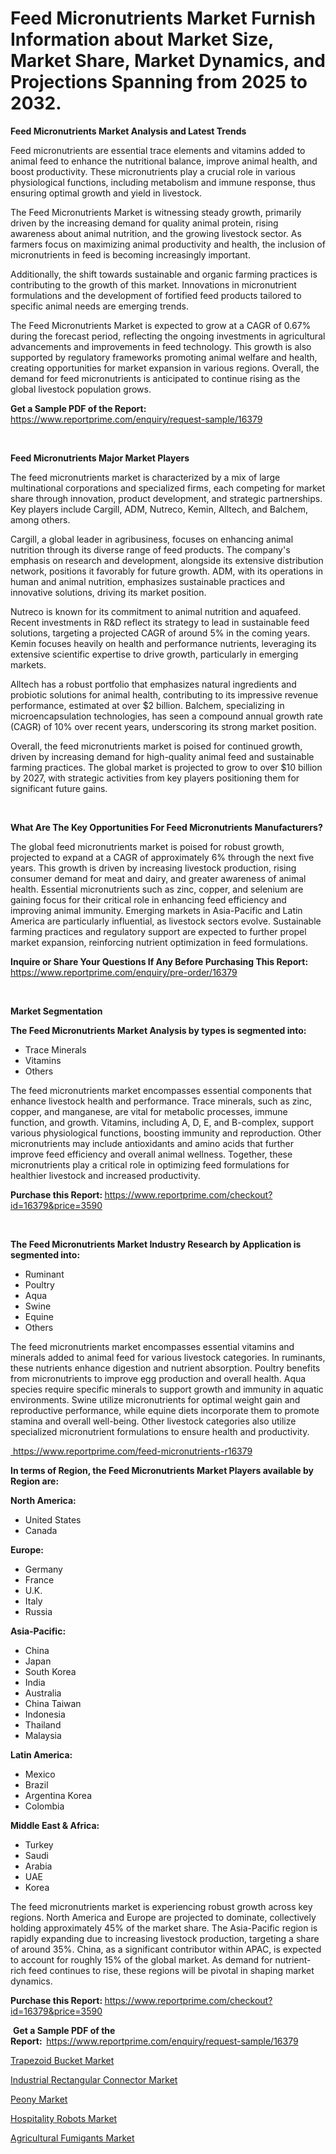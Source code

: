 <p><h1>Feed Micronutrients Market Furnish Information about Market Size, Market Share, Market Dynamics, and Projections Spanning from 2025 to 2032.</h1></p><p><strong>Feed Micronutrients Market Analysis and Latest Trends</strong></p>
<p><p>Feed micronutrients are essential trace elements and vitamins added to animal feed to enhance the nutritional balance, improve animal health, and boost productivity. These micronutrients play a crucial role in various physiological functions, including metabolism and immune response, thus ensuring optimal growth and yield in livestock.</p><p>The Feed Micronutrients Market is witnessing steady growth, primarily driven by the increasing demand for quality animal protein, rising awareness about animal nutrition, and the growing livestock sector. As farmers focus on maximizing animal productivity and health, the inclusion of micronutrients in feed is becoming increasingly important. </p><p>Additionally, the shift towards sustainable and organic farming practices is contributing to the growth of this market. Innovations in micronutrient formulations and the development of fortified feed products tailored to specific animal needs are emerging trends. </p><p>The Feed Micronutrients Market is expected to grow at a CAGR of 0.67% during the forecast period, reflecting the ongoing investments in agricultural advancements and improvements in feed technology. This growth is also supported by regulatory frameworks promoting animal welfare and health, creating opportunities for market expansion in various regions. Overall, the demand for feed micronutrients is anticipated to continue rising as the global livestock population grows.</p></p>
<p><strong>Get a Sample PDF of the Report:&nbsp;</strong> <a href="https://www.reportprime.com/enquiry/request-sample/16379?utm_campaign=2469&utm_medium=2&utm_source=Github&utm_content=ia&utm_term=17032025&utm_id=feed-micronutrients">https://www.reportprime.com/enquiry/request-sample/16379</a></p>
<p>&nbsp;</p>
<p><strong>Feed Micronutrients Major Market Players</strong></p>
<p><p>The feed micronutrients market is characterized by a mix of large multinational corporations and specialized firms, each competing for market share through innovation, product development, and strategic partnerships. Key players include Cargill, ADM, Nutreco, Kemin, Alltech, and Balchem, among others.</p><p>Cargill, a global leader in agribusiness, focuses on enhancing animal nutrition through its diverse range of feed products. The company's emphasis on research and development, alongside its extensive distribution network, positions it favorably for future growth. ADM, with its operations in human and animal nutrition, emphasizes sustainable practices and innovative solutions, driving its market position.</p><p>Nutreco is known for its commitment to animal nutrition and aquafeed. Recent investments in R&D reflect its strategy to lead in sustainable feed solutions, targeting a projected CAGR of around 5% in the coming years. Kemin focuses heavily on health and performance nutrients, leveraging its extensive scientific expertise to drive growth, particularly in emerging markets.</p><p>Alltech has a robust portfolio that emphasizes natural ingredients and probiotic solutions for animal health, contributing to its impressive revenue performance, estimated at over $2 billion. Balchem, specializing in microencapsulation technologies, has seen a compound annual growth rate (CAGR) of 10% over recent years, underscoring its strong market position.</p><p>Overall, the feed micronutrients market is poised for continued growth, driven by increasing demand for high-quality animal feed and sustainable farming practices. The global market is projected to grow to over $10 billion by 2027, with strategic activities from key players positioning them for significant future gains.</p></p>
<p>&nbsp;</p>
<p><strong>What Are The Key Opportunities For Feed Micronutrients Manufacturers?</strong></p>
<p><p>The global feed micronutrients market is poised for robust growth, projected to expand at a CAGR of approximately 6% through the next five years. This growth is driven by increasing livestock production, rising consumer demand for meat and dairy, and greater awareness of animal health. Essential micronutrients such as zinc, copper, and selenium are gaining focus for their critical role in enhancing feed efficiency and improving animal immunity. Emerging markets in Asia-Pacific and Latin America are particularly influential, as livestock sectors evolve. Sustainable farming practices and regulatory support are expected to further propel market expansion, reinforcing nutrient optimization in feed formulations.</p></p>
<p><strong>Inquire or Share Your Questions If Any Before Purchasing This Report:</strong> <a href="https://www.reportprime.com/enquiry/pre-order/16379?utm_campaign=2469&utm_medium=2&utm_source=Github&utm_content=ia&utm_term=17032025&utm_id=feed-micronutrients">https://www.reportprime.com/enquiry/pre-order/16379</a></p>
<p>&nbsp;</p>
<p><strong>Market Segmentation</strong></p>
<p><strong>The Feed Micronutrients Market Analysis by types is segmented into:</strong></p>
<p><ul><li>Trace Minerals</li><li>Vitamins</li><li>Others</li></ul></p>
<p><p>The feed micronutrients market encompasses essential components that enhance livestock health and performance. Trace minerals, such as zinc, copper, and manganese, are vital for metabolic processes, immune function, and growth. Vitamins, including A, D, E, and B-complex, support various physiological functions, boosting immunity and reproduction. Other micronutrients may include antioxidants and amino acids that further improve feed efficiency and overall animal wellness. Together, these micronutrients play a critical role in optimizing feed formulations for healthier livestock and increased productivity.</p></p>
<p><strong>Purchase this Report:&nbsp;</strong><a href="https://www.reportprime.com/checkout?id=16379&price=3590&utm_campaign=2469&utm_medium=2&utm_source=Github&utm_content=ia&utm_term=17032025&utm_id=feed-micronutrients">https://www.reportprime.com/checkout?id=16379&price=3590</a></p>
<p>&nbsp;</p>
<p><strong>The Feed Micronutrients Market Industry Research by Application is segmented into:</strong></p>
<p><ul><li>Ruminant</li><li>Poultry</li><li>Aqua</li><li>Swine</li><li>Equine</li><li>Others</li></ul></p>
<p><p>The feed micronutrients market encompasses essential vitamins and minerals added to animal feed for various livestock categories. In ruminants, these nutrients enhance digestion and nutrient absorption. Poultry benefits from micronutrients to improve egg production and overall health. Aqua species require specific minerals to support growth and immunity in aquatic environments. Swine utilize micronutrients for optimal weight gain and reproductive performance, while equine diets incorporate them to promote stamina and overall well-being. Other livestock categories also utilize specialized micronutrient formulations to ensure health and productivity.</p></p>
<p><a href="https://www.reportprime.com/feed-micronutrients-r16379?utm_campaign=2469&utm_medium=2&utm_source=Github&utm_content=ia&utm_term=17032025&utm_id=feed-micronutrients">&nbsp;https://www.reportprime.com/feed-micronutrients-r16379</a></p>
<p><strong>In terms of Region, the Feed Micronutrients Market Players available by Region are:</strong></p>
<p>
    <p> <strong> North America: </strong>
        <ul>
            <li>United States</li>
            <li>Canada</li>
        </ul>
        </p> 
    <p> <strong> Europe: </strong>
        <ul>
            <li>Germany</li>
            <li>France</li>
            <li>U.K.</li>
            <li>Italy</li>
            <li>Russia</li>
        </ul>
        </p> 
    <p> <strong> Asia-Pacific: </strong>
        <ul>
            <li>China</li>
            <li>Japan</li>
            <li>South Korea</li>
            <li>India</li>
            <li>Australia</li>
            <li>China Taiwan</li>
            <li>Indonesia</li>
            <li>Thailand</li>
            <li>Malaysia</li>
        </ul>
        </p> 
    <p> <strong> Latin America: </strong>
        <ul>
            <li>Mexico</li>
            <li>Brazil</li>
            <li>Argentina Korea</li>
            <li>Colombia</li>
        </ul>
        </p> 
    <p> <strong> Middle East & Africa: </strong>
        <ul>
            <li>Turkey</li>
            <li>Saudi</li>
            <li>Arabia</li>
            <li>UAE</li>
            <li>Korea</li>
        </ul>
    </p>
    </p>
<p><p>The feed micronutrients market is experiencing robust growth across key regions. North America and Europe are projected to dominate, collectively holding approximately 45% of the market share. The Asia-Pacific region is rapidly expanding due to increasing livestock production, targeting a share of around 35%. China, as a significant contributor within APAC, is expected to account for roughly 15% of the global market. As demand for nutrient-rich feed continues to rise, these regions will be pivotal in shaping market dynamics.</p></p>
<p><strong>Purchase this Report: </strong><a href="https://www.reportprime.com/checkout?id=16379&price=3590&utm_campaign=2469&utm_medium=2&utm_source=Github&utm_content=ia&utm_term=17032025&utm_id=feed-micronutrients">https://www.reportprime.com/checkout?id=16379&price=3590</a></p>
<p>&nbsp;<strong>Get a Sample PDF of the Report:&nbsp;&nbsp;</strong><a href="https://www.reportprime.com/enquiry/request-sample/16379?utm_campaign=2469&utm_medium=2&utm_source=Github&utm_content=ia&utm_term=17032025&utm_id=feed-micronutrients">https://www.reportprime.com/enquiry/request-sample/16379</a></p>
<p><strong></strong></p>
<p><p><a href="https://www.linkedin.com/pulse/trapezoid-bucket-market-predictions-taking-consideration-size-2lbwc?utm_campaign=2469&utm_medium=2&utm_source=Github&utm_content=ia&utm_term=17032025&utm_id=feed-micronutrients">Trapezoid Bucket Market</a></p><p><a href="https://www.linkedin.com/pulse/in-depth-analysis-size-industrial-rectangular-connector-market-nr17c?utm_campaign=2469&utm_medium=2&utm_source=Github&utm_content=ia&utm_term=17032025&utm_id=feed-micronutrients">Industrial Rectangular Connector Market</a></p><p><a href="https://github.com/laconiioba3/Market-Research-Report-List-1/blob/main/peony-market.md?utm_campaign=2469&utm_medium=2&utm_source=Github&utm_content=ia&utm_term=17032025&utm_id=feed-micronutrients">Peony Market</a></p><p><a href="https://www.linkedin.com/pulse/hospitality-robots-markets-path-6-cagr-2025-2032-3hevc?utm_campaign=2469&utm_medium=2&utm_source=Github&utm_content=ia&utm_term=17032025&utm_id=feed-micronutrients">Hospitality Robots Market</a></p><p><a href="https://github.com/szaszgrychkq/Market-Research-Report-List-1/blob/main/agricultural-fumigants-market.md?utm_campaign=2469&utm_medium=2&utm_source=Github&utm_content=ia&utm_term=17032025&utm_id=feed-micronutrients">Agricultural Fumigants Market</a></p></p>